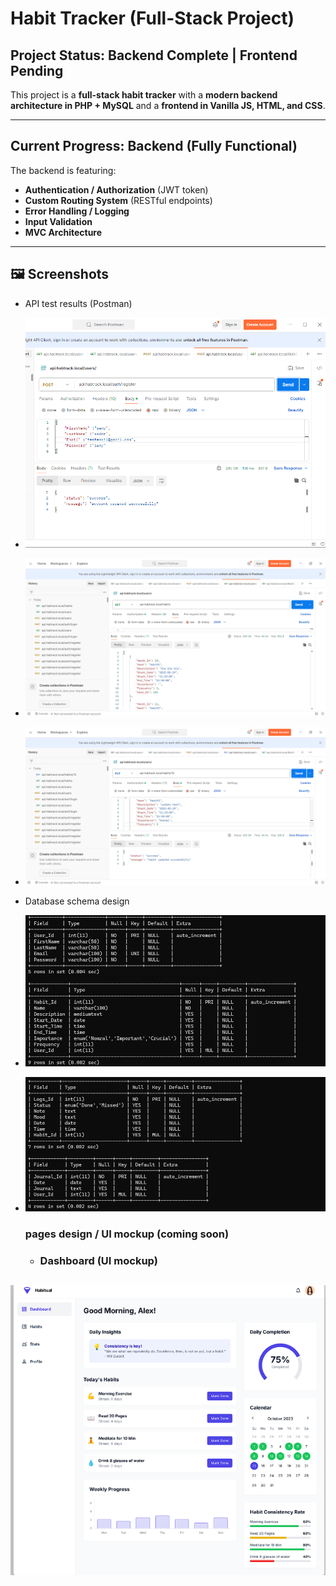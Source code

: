 # Habit Tracker (Full-Stack Project)

##  Project Status: Backend Complete  | Frontend Pending 

This project is a **full-stack habit tracker** with a **modern backend architecture in PHP + MySQL** and a  **frontend in Vanilla JS, HTML, and CSS**.  

---

## Current Progress: Backend (Fully Functional)  

The backend is featuring:  

-  **Authentication / Authorization**  (JWT token)
-  **Custom Routing System**  (RESTful endpoints) 
-  **Error Handling / Logging**  
-  **Input Validation**  
-  **MVC Architecture**  
 
---


## 🖼️ Screenshots 
- API test results (Postman)
- ![API Test](./Backend/storage/Screenshots/Screenshot-2025-09-23-080237.png)  
- ![API Test](./Backend/storage/Screenshots/Screenshot-2025-09-23-081407.png)  
- ![API Test](./Backend/storage/Screenshots/Screenshot-2025-09-23-081956.png)  
- Database schema design 
- ![Database schema](./Backend/storage/Screenshots/dbTables.png)
- ![Database schema](./Backend/storage/Screenshots/dbTables2.png)


  ### pages design / UI mockup (coming soon)
  - ### Dashboard (UI mockup)
![Dashboard](./Backend/storage/Screenshots/dashboard_UI.png)
---
